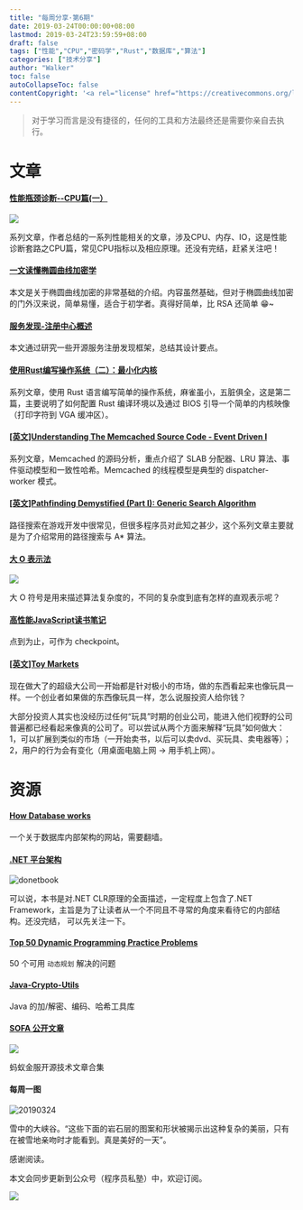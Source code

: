 ```yaml
---
title: "每周分享·第6期"
date: 2019-03-24T00:00:00+08:00
lastmod: 2019-03-24T23:59:59+08:00
draft: false
tags: ["性能","CPU","密码学","Rust","数据库","算法"]
categories: ["技术分享"]
author: "Walker"
toc: false
autoCollapseToc: false
contentCopyright: '<a rel="license" href="https://creativecommons.org/licenses/by-nc-nd/4.0/deed.zh">自由转载-非商用-非衍生-保持署名</a>'
---
```


> 对于学习而言是没有捷径的，任何的工具和方法最终还是需要你亲自去执行。

<!--more-->

# 文章

#### [性能瓶颈诊断--CPU篇(一）](https://bryantchang.github.io/2019/03/09/cpu-profile/)

![](/img/linux_perf_tools_full.png)

系列文章，作者总结的一系列性能相关的文章，涉及CPU、内存、IO，这是性能诊断套路之CPU篇，常见CPU指标以及相应原理。还没有完结，赶紧关注吧！

#### [一文读懂椭圆曲线加密学](https://mp.weixin.qq.com/s/Mxk_YR5Ba_MOy3on85twmA)

本文是关于椭圆曲线加密的非常基础的介绍。内容虽然基础，但对于椭圆曲线加密的门外汉来说，简单易懂，适合于初学者。真得好简单，比 RSA 还简单 😁~

#### [服务发现-注册中心概述](https://juejin.im/post/5c3d708f5188252410607847)

本文通过研究一些开源服务注册发现框架，总结其设计要点。

#### [使用Rust编写操作系统（二）：最小化内核](https://zhuanlan.zhihu.com/p/56433770)

系列文章，使用 Rust 语言编写简单的操作系统，麻雀虽小，五脏俱全，这是第二篇，主要说明了如何配置 Rust 编译环境以及通过 BIOS 引导一个简单的内核映像（打印字符到 VGA 缓冲区）。

#### [[英文]Understanding The Memcached Source Code - Event Driven I](https://holmeshe.me/understanding-memcached-source-code-VII/)

系列文章，Memcached 的源码分析，重点介绍了 SLAB 分配器、LRU 算法、事件驱动模型和一致性哈希。Memcached 的线程模型是典型的 dispatcher-worker 模式。

#### [[英文]Pathfinding Demystified (Part I): Generic Search Algorithm](http://www.gabrielgambetta.com/generic-search.html)

路径搜索在游戏开发中很常见，但很多程序员对此知之甚少，这个系列文章主要就是为了介绍常用的路径搜索与 A* 算法。

#### [大 O 表示法](http://rkhcy.github.io/2019/03/06/bigO/)

![](/img/bigo_12.png)

大 O 符号是用来描述算法复杂度的，不同的复杂度到底有怎样的直观表示呢？

#### [高性能JavaScript读书笔记](https://juejin.im/post/5c9458d8f265da6115608d78)

点到为止，可作为 checkpoint。

#### [[英文]Toy Markets](https://blog.ycombinator.com/toy-markets/)

现在做大了的超级大公司一开始都是针对极小的市场，做的东西看起来也像玩具一样。一个创业者如果做的东西像玩具一样，怎么说服投资人给你钱？

大部分投资人其实也没经历过任何“玩具”时期的创业公司，能进入他们视野的公司普遍都已经看起来像真的公司了。可以尝试从两个方面来解释“玩具”如何做大：1，可以扩展到类似的市场（一开始卖书，以后可以卖dvd、买玩具、卖电器等）；2，用户的行为会有变化（用桌面电脑上网 -> 用手机上网）。

# 资源

#### [How Database works](https://architecture-database.blogspot.com/)

一个关于数据库内部架构的网站，需要翻墙。

#### [.NET 平台架构](https://github.com/sidristij/dotnetbook)

![donetbook](/img/BookCover-ch.png)

可以说，本书是对.NET CLR原理的全面描述，一定程度上包含了.NET Framework，主旨是为了让读者从一个不同且不寻常的角度来看待它的内部结构。还没完结， 可以先关注一下。

#### [Top 50 Dynamic Programming Practice Problems](https://medium.com/@codingfreak/top-50-dynamic-programming-practice-problems-4208fed71aa3)

50 个可用 `动态规划` 解决的问题


#### [Java-Crypto-Utils](https://github.com/tunjos/java-crypto-utils)

Java 的加/解密、编码、哈希工具库

#### [SOFA 公开文章](https://www.yuque.com/huarou/gd4szw)

![](/img/SOFA.PNG)

蚂蚁金服开源技术文章合集


#### 每周一图

![20190324](/img/20190324.jpeg)

雪中的大峡谷。“这些下面的岩石层的图案和形状被揭示出这种复杂的美丽，只有在被雪地亲吻时才能看到。真是美好的一天”。

感谢阅读。

本文会同步更新到公众号（程序员私塾）中，欢迎订阅。 

![](/img/WechatIMG147.jpeg)
